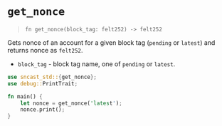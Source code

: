 # `get_nonce`

> `fn get_nonce(block_tag: felt252) -> felt252`

Gets nonce of an account for a given block tag (`pending` or `latest`) and returns nonce as `felt252`.

- `block_tag` - block tag name, one of `pending` or `latest`.

```rust
use sncast_std::{get_nonce};
use debug::PrintTrait;

fn main() {
    let nonce = get_nonce('latest');
    nonce.print();
}
```
